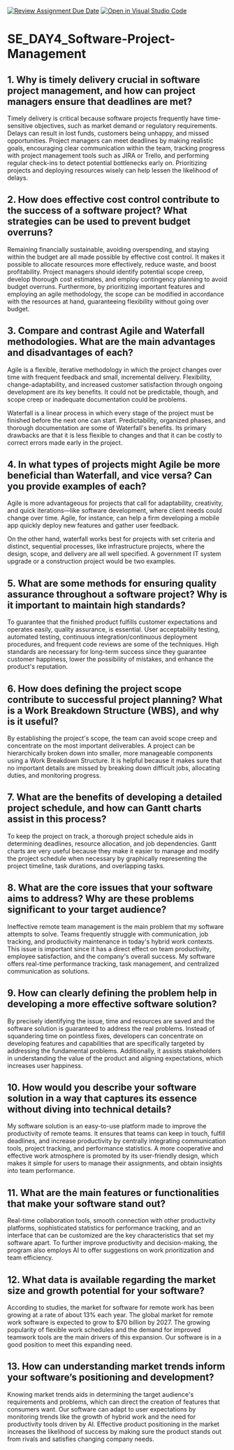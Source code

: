 [![Review Assignment Due Date](https://classroom.github.com/assets/deadline-readme-button-22041afd0340ce965d47ae6ef1cefeee28c7c493a6346c4f15d667ab976d596c.svg)](https://classroom.github.com/a/9pw6JKcu)
[![Open in Visual Studio Code](https://classroom.github.com/assets/open-in-vscode-2e0aaae1b6195c2367325f4f02e2d04e9abb55f0b24a779b69b11b9e10269abc.svg)](https://classroom.github.com/online_ide?assignment_repo_id=18423346&assignment_repo_type=AssignmentRepo)
# SE_DAY4_Software-Project-Management
## 1. Why is timely delivery crucial in software project management, and how can project managers ensure that deadlines are met?
Timely delivery is critical because software projects frequently have time-sensitive objectives, such as market demand or regulatory requirements. Delays can result in lost funds, customers being unhappy, and missed opportunities. Project managers can meet deadlines by making realistic goals, encouraging clear communication within the team, tracking progress with project management tools such as JIRA or Trello, and performing regular check-ins to detect potential bottlenecks early on. Prioritizing projects and deploying resources wisely can help lessen the likelihood of delays.

## 2. How does effective cost control contribute to the success of a software project? What strategies can be used to prevent budget overruns?
Remaining financially sustainable, avoiding overspending, and staying within the budget are all made possible by effective cost control. It makes it possible to allocate resources more effectively, reduce waste, and boost profitability. Project managers should identify potential scope creep, develop thorough cost estimates, and employ contingency planning to avoid budget overruns. Furthermore, by prioritizing important features and employing an agile methodology, the scope can be modified in accordance with the resources at hand, guaranteeing flexibility without going over budget.

## 3. Compare and contrast Agile and Waterfall methodologies. What are the main advantages and disadvantages of each?
Agile is a flexible, iterative methodology in which the project changes over time with frequent feedback and small, incremental delivery. Flexibility, change-adaptability, and increased customer satisfaction through ongoing development are its key benefits. It could not be predictable, though, and scope creep or inadequate documentation could be problems.

Waterfall is a linear process in which every stage of the project must be finished before the next one can start. Predictability, organized phases, and thorough documentation are some of Waterfall's benefits. Its primary drawbacks are that it is less flexible to changes and that it can be costly to correct errors made early in the project.

## 4. In what types of projects might Agile be more beneficial than Waterfall, and vice versa? Can you provide examples of each?
Agile is more advantageous for projects that call for adaptability, creativity, and quick iterations—like software development, where client needs could change over time. Agile, for instance, can help a firm developing a mobile app quickly deploy new features and gather user feedback.

On the other hand, waterfall works best for projects with set criteria and distinct, sequential processes, like infrastructure projects, where the design, scope, and delivery are all well specified. A government IT system upgrade or a construction project would be two examples.

## 5. What are some methods for ensuring quality assurance throughout a software project? Why is it important to maintain high standards?
To guarantee that the finished product fulfills customer expectations and operates easily, quality assurance, is essential. User acceptability testing, automated testing, continuous integration/continuous deployment procedures, and frequent code reviews are some of the techniques. High standards are necessary for long-term success since they guarantee customer happiness, lower the possibility of mistakes, and enhance the product's reputation.

## 6. How does defining the project scope contribute to successful project planning? What is a Work Breakdown Structure (WBS), and why is it useful?
By establishing the project's scope, the team can avoid scope creep and concentrate on the most important deliverables. A project can be hierarchically broken down into smaller, more manageable components using a Work Breakdown Structure. It is helpful because it makes sure that no important details are missed by breaking down difficult jobs, allocating duties, and monitoring progress.

## 7. What are the benefits of developing a detailed project schedule, and how can Gantt charts assist in this process?
To keep the project on track, a thorough project schedule aids in determining deadlines, resource allocation, and job dependencies. Gantt charts are very useful because they make it easier to manage and modify the project schedule when necessary by graphically representing the project timeline, task durations, and overlapping tasks.

## 8. What are the core issues that your software aims to address? Why are these problems significant to your target audience?
Ineffective remote team management is the main problem that my software attempts to solve. Teams frequently struggle with communication, job tracking, and productivity maintenance in today's hybrid work contexts. This issue is important since it has a direct effect on team productivity, employee satisfaction, and the company's overall success. My software offers real-time performance tracking, task management, and centralized communication as solutions.

## 9. How can clearly defining the problem help in developing a more effective software solution?
By precisely identifying the issue, time and resources are saved and the software solution is guaranteed to address the real problems. Instead of squandering time on pointless fixes, developers can concentrate on developing features and capabilities that are specifically targeted by addressing the fundamental problems. Additionally, it assists stakeholders in understanding the value of the product and aligning expectations, which increases user happiness.

## 10. How would you describe your software solution in a way that captures its essence without diving into technical details?
My software solution is an easy-to-use platform made to improve the productivity of remote teams. It ensures that teams can keep in touch, fulfill deadlines, and increase productivity by centrally integrating communication tools, project tracking, and performance statistics. A more cooperative and effective work atmosphere is promoted by its user-friendly design, which makes it simple for users to manage their assignments, and obtain insights into team performance.

## 11. What are the main features or functionalities that make your software stand out?
Real-time collaboration tools, smooth connection with other productivity platforms, sophisticated statistics for performance tracking, and an interface that can be customized are the key characteristics that set my software apart. To further improve productivity and decision-making, the program also employs AI to offer suggestions on work prioritization and team efficiency.

## 12. What data is available regarding the market size and growth potential for your software?
According to studies, the market for software for remote work has been growing at a rate of about 13% each year. The global market for remote work software is expected to grow to $70 billion by 2027. The growing popularity of flexible work schedules and the demand for improved teamwork tools are the main drivers of this expansion. Our software is in a good position to meet this expanding need.

## 13. How can understanding market trends inform your software’s positioning and development?
Knowing market trends aids in determining the target audience's requirements and problems, which can direct the creation of features that consumers want. Our software can adapt to user expectations by monitoring trends like the growth of hybrid work and the need for productivity tools driven by AI. Effective product positioning in the market increases the likelihood of success by making sure the product stands out from rivals and satisfies changing company needs.
